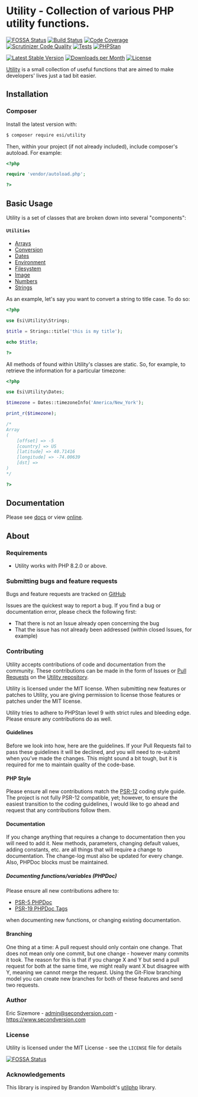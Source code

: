 # Utility - Collection of various PHP utility functions.
[![FOSSA Status](https://app.fossa.com/api/projects/git%2Bgithub.com%2Fericsizemore%2Futility.svg?type=shield)](https://app.fossa.com/projects/git%2Bgithub.com%2Fericsizemore%2Futility?ref=badge_shield)
[![Build Status](https://scrutinizer-ci.com/g/ericsizemore/utility/badges/build.png?b=master)](https://scrutinizer-ci.com/g/ericsizemore/utility/build-status/master)
[![Code Coverage](https://scrutinizer-ci.com/g/ericsizemore/utility/badges/coverage.png?b=master)](https://scrutinizer-ci.com/g/ericsizemore/utility/?branch=master)
[![Scrutinizer Code Quality](https://scrutinizer-ci.com/g/ericsizemore/utility/badges/quality-score.png?b=master)](https://scrutinizer-ci.com/g/ericsizemore/utility/?branch=master)
[![Tests](https://github.com/ericsizemore/utility/actions/workflows/tests.yml/badge.svg)](https://github.com/ericsizemore/utility/actions/workflows/tests.yml)
[![PHPStan](https://github.com/ericsizemore/utility/actions/workflows/main.yml/badge.svg)](https://github.com/ericsizemore/utility/actions/workflows/main.yml)

[![Latest Stable Version](https://img.shields.io/packagist/v/esi/utility.svg)](https://packagist.org/packages/esi/utility)
[![Downloads per Month](https://img.shields.io/packagist/dm/esi/utility.svg)](https://packagist.org/packages/esi/utility)
[![License](https://img.shields.io/packagist/l/esi/utility.svg)](https://packagist.org/packages/esi/utility)


[Utility](http://github.com/ericsizemore/utility/) is a small collection of useful functions that are aimed to make developers' lives just a tad bit easier.

## Installation

### Composer

Install the latest version with:

```bash
$ composer require esi/utility
```

Then, within your project (if not already included), include composer's autoload. For example:

```php
<?php

require 'vendor/autoload.php';

?>
```

## Basic Usage

Utility is a set of classes that are broken down into several "components":

#### `Utilities`

  * [Arrays](docs/arrays.md)
  * [Conversion](docs/conversion.md)
  * [Dates](docs/dates.md)
  * [Environment](docs/environment.md)
  * [Filesystem](docs/filesystem.md)
  * [Image](docs/image.md)
  * [Numbers](docs/numbers.md)
  * [Strings](docs/strings.md)

As an example, let's say you want to convert a string to title case. To do so:
```php
<?php

use Esi\Utility\Strings;

$title = Strings::title('this is my title');

echo $title;

?>
```

All methods of found within Utility's classes are static. So, for example, to retrieve the information for a particular timezone:

```php
<?php

use Esi\Utility\Dates;

$timezone = Dates::timezoneInfo('America/New_York');

print_r($timezone);

/*
Array
(
    [offset] => -5
    [country] => US
    [latitude] => 40.71416
    [longitude] => -74.00639
    [dst] => 
)
*/

?>
```

## Documentation
Please see [docs](/docs) or view [online](https://www.secondversion.com/docs/utility/).

## About

### Requirements

- Utility works with PHP 8.2.0 or above.

### Submitting bugs and feature requests

Bugs and feature requests are tracked on [GitHub](https://github.com/ericsizemore/utility/issues)

Issues are the quickest way to report a bug. If you find a bug or documentation error, please check the following first:

* That there is not an Issue already open concerning the bug
* That the issue has not already been addressed (within closed Issues, for example)

### Contributing

Utility accepts contributions of code and documentation from the community. 
These contributions can be made in the form of Issues or [Pull Requests](http://help.github.com/send-pull-requests/) on the [Utility repository](https://github.com/ericsizemore/utility).

Utility is licensed under the MIT license. When submitting new features or patches to Utility, you are giving permission to license those features or patches under the MIT license.

Utility tries to adhere to PHPStan level 9 with strict rules and bleeding edge. Please ensure any contributions do as well.

#### Guidelines

Before we look into how, here are the guidelines. If your Pull Requests fail to pass these guidelines it will be declined, and you will need to re-submit when you’ve made the changes. This might sound a bit tough, but it is required for me to maintain quality of the code-base.

#### PHP Style

Please ensure all new contributions match the [PSR-12](https://www.php-fig.org/psr/psr-12/) coding style guide. The project is not fully PSR-12 compatible, yet; however, to ensure the easiest transition to the coding guidelines, I would like to go ahead and request that any contributions follow them.

#### Documentation

If you change anything that requires a change to documentation then you will need to add it. New methods, parameters, changing default values, adding constants, etc. are all things that will require a change to documentation. The change-log must also be updated for every change. Also, PHPDoc blocks must be maintained.

##### Documenting functions/variables (PHPDoc)

Please ensure all new contributions adhere to:

* [PSR-5 PHPDoc](https://github.com/php-fig/fig-standards/blob/master/proposed/phpdoc.md)
* [PSR-19 PHPDoc Tags](https://github.com/php-fig/fig-standards/blob/master/proposed/phpdoc-tags.md)

when documenting new functions, or changing existing documentation.

#### Branching

One thing at a time: A pull request should only contain one change. That does not mean only one commit, but one change - however many commits it took. The reason for this is that if you change X and Y but send a pull request for both at the same time, we might really want X but disagree with Y, meaning we cannot merge the request. Using the Git-Flow branching model you can create new branches for both of these features and send two requests.

### Author

Eric Sizemore - <admin@secondversion.com> - <https://www.secondversion.com>

### License

Utility is licensed under the MIT License - see the `LICENSE` file for details


[![FOSSA Status](https://app.fossa.com/api/projects/git%2Bgithub.com%2Fericsizemore%2Futility.svg?type=large)](https://app.fossa.com/projects/git%2Bgithub.com%2Fericsizemore%2Futility?ref=badge_large)

### Acknowledgements

This library is inspired by Brandon Wamboldt's [utilphp](http://brandonwamboldt.github.com/utilphp/) library.
